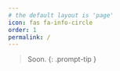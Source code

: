 ```yaml
---
# the default layout is 'page'
icon: fas fa-info-circle
order: 1
permalink: /
---
```


> Soon.
{: .prompt-tip }
